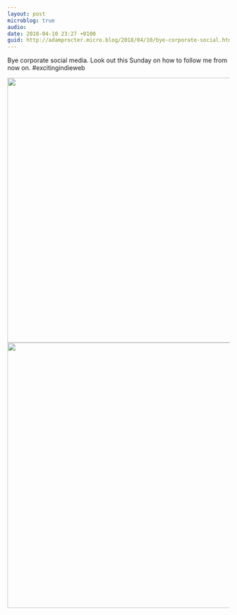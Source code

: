 ```yaml
---
layout: post
microblog: true
audio: 
date: 2018-04-10 23:27 +0100
guid: http://adamprocter.micro.blog/2018/04/10/bye-corporate-social.html
---
```

Bye corporate social media. Look out this Sunday on how to follow me from now on. #excitingindieweb

<img src="http://discursive.adamprocter.co.uk/uploads/2018/91b250cf60.jpg" width="600" height="599" /><img src="http://discursive.adamprocter.co.uk/uploads/2018/f13c2e71c4.jpg" width="600" height="600" />
